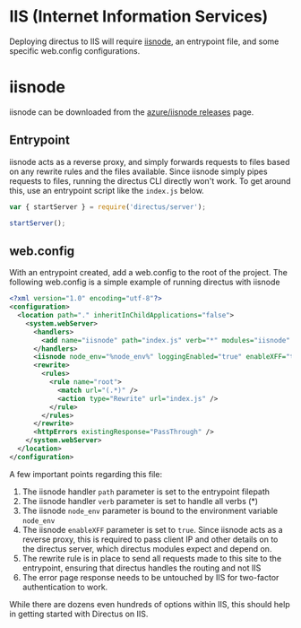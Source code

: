 # IIS (Internet Information Services)

Deploying directus to IIS will require [iisnode](https://github.com/Azure/iisnode), an entrypoint file, and some
specific web.config configurations.

# iisnode

iisnode can be downloaded from the [azure/iisnode releases](https://github.com/Azure/iisnode/releases) page.

## Entrypoint

iisnode acts as a reverse proxy, and simply forwards requests to files based on any rewrite rules and the files
available. Since iisnode simply pipes requests to files, running the directus CLI directly won't work. To get around
this, use an entrypoint script like the `index.js` below.

```js
var { startServer } = require('directus/server');

startServer();
```

## web.config

With an entrypoint created, add a web.config to the root of the project. The following web.config is a simple example of
running directus with iisnode

```xml
<?xml version="1.0" encoding="utf-8"?>
<configuration>
  <location path="." inheritInChildApplications="false">
    <system.webServer>
      <handlers>
        <add name="iisnode" path="index.js" verb="*" modules="iisnode" />
      </handlers>
      <iisnode node_env="%node_env%" loggingEnabled="true" enableXFF="true" />
      <rewrite>
        <rules>
          <rule name="root">
            <match url="(.*)" />
            <action type="Rewrite" url="index.js" />
          </rule>
        </rules>
      </rewrite>
      <httpErrors existingResponse="PassThrough" />
    </system.webServer>
  </location>
</configuration>
```

A few important points regarding this file:

1. The iisnode handler `path` parameter is set to the entrypoint filepath
2. The iisnode handler `verb` parameter is set to handle all verbs (\*)
3. The iisnode `node_env` parameter is bound to the environment variable `node_env`
4. The iisnode `enableXFF` parameter is set to `true`. Since iisnode acts as a reverse proxy, this is required to pass
   client IP and other details on to the directus server, which directus modules expect and depend on.
5. The rewrite rule is in place to send all requests made to this site to the entrypoint, ensuring that directus handles
   the routing and not IIS
6. The error page response needs to be untouched by IIS for two-factor authentication to work. 

While there are dozens even hundreds of options within IIS, this should help in getting started with Directus on IIS.
